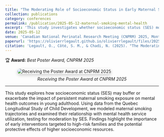 ```yaml
---
title: "The Moderating Role of Socioeconomic Status in Early Maternal Smoking Exposure and Mental Health Service Utilization of Young Adults: A Population-Representative Longitudinal Study in Quebec"
collection: publications
category: conferences
permalink: /publication/2025-05-12-maternal-smoking-mental-health
excerpt: 'This study investigates whether socioeconomic status (SES) moderates the association between maternal smoking trajectories and mental health service use in young adulthood, using longitudinal cohort data from Quebec. This poster won the Best Poster Award at CNPRM 2025.'
date: 2025-05-12
venue: 'Canadian National Perinatal Research Meeting (CNPRM) 2025, Montréal'
paperurl: 'https://olivierrlegault.github.io/olivierrlegault/files/2025-05-12-CNPRM.pdf'
citation: 'Legault, O., Côté, S. M., & Chadi, N. (2025). "The Moderating Role of Socioeconomic Status in Early Maternal Smoking Exposure and Mental Health Service Utilization of Young Adults: A Population-Representative Longitudinal Study in Quebec." <i>Canadian National Perinatal Research Meeting</i>, Montréal, May 2025.'
---
```

🏆 **Award:** *Best Poster Award, CNPRM 2025*
<figure>
  <img src="{{ '/images/cnprm-prix.jpg' | relative_url }}" alt="Receiving the Poster Award at CNPRM 2025" style="max-width:100%; height:auto; border-radius:12px; box-shadow:0 4px 12px rgba(0,0,0,0.2);">
  <figcaption style="text-align:center; font-style:italic; margin-top:8px;">Receiving the Poster Award at CNPRM 2025</figcaption>
</figure>

---

This study explores how socioeconomic status (SES) may buffer or exacerbate the impact of persistent maternal smoking exposure on mental health outcomes in young adulthood. Using data from the Quebec Longitudinal Study of Child Development, we modeled maternal smoking trajectories and examined their relationship with mental health service utilization, testing for moderation by SES. Findings highlight the importance of early interventions targeted to high-risk families and the potential protective effects of higher socioeconomic resources.

